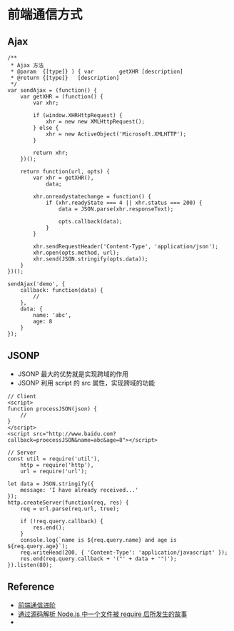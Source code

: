前端通信方式
==========

## Ajax
```
/**
 * Ajax 方法
 * @param  {[type]} ) {	var        getXHR [description]
 * @return {[type]}   [description]
 */
var sendAjax = (function() {
	var getXHR = (function() {
		var xhr;

		if (window.XHRHttpRequest) {
			xhr = new new XMLHttpRequest();
		} else {
			xhr = new ActiveObject('Microsoft.XMLHTTP');
		}

		return xhr;
	})();

	return function(url, opts) {
		var xhr = getXHR(),
			data;

		xhr.onreadystatechange = function() {
			if (xhr.readyState === 4 || xhr.status === 200) {
				data = JSON.parse(xhr.responseText);

				opts.callback(data);
			}
		}

		xhr.sendRequestHeader('Content-Type', 'application/json');
		xhr.open(opts.method, url);
		xhr.send(JSON.stringify(opts.data));
	}
})();

sendAjax('demo', {
	callback: function(data) {
		// 
	},
	data: {
		name: 'abc',
		age: 8
	}
});
```

## JSONP
* JSONP 最大的优势就是实现跨域的作用
* JSONP 利用 script 的 src 属性，实现跨域的功能
```
// Client 
<script>
function processJSON(json) {
	//
}
</script>
<script src="http://www.baidu.com?callback=proecessJSON&name=abc&age=8"></script>

// Server
const util = require('util'),
	http = require('http'),
	url = require('url');

let data = JSON.stringify({
	message: 'I have already received...'
});
http.createServer(function(req, res) {
	req = url.parse(req.url, true);

	if (!req.query.callback) {
		res.end();
	}
	console.log(`name is ${req.query.name} and age is ${req.query.age}`);
	req.writeHead(200, { 'Content-Type': 'application/javascript' });
	res.end(req.query.callback + '("' + data + '")');
}).listen(80);
```

## Reference
* [前端通信进阶](https://segmentfault.com/a/1190000004682473)
* [通过源码解析 Node.js 中一个文件被 require 后所发生的故事](https://segmentfault.com/a/1190000004695582)
* 